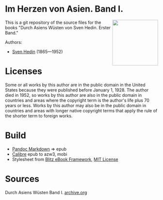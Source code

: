 # Im Herzen von Asien. Band I.

<img align="right" height="150" src="https://user-images.githubusercontent.com/13177792/207101318-4553343e-0323-46c8-a8d5-ebadffe74f4d.jpg">

This is a git repository of the source files for the books "Durch Asiens Wüsten von Sven Hedin. Erster Band."

Authors:

* [Sven Hedin](https://de.wikipedia.org/wiki/Sven_Hedin) (1865—1952)

# Licenses
Some or all works by this author are in the public domain in the United States
because they were published before January 1, 1928. The author died in 1952, so
works by this author are also in the public domain in countries and areas where
the copyright term is the author's life plus 70 years or less. Works by this
author may also be in the public domain in countries and areas with longer
native copyright terms that apply the rule of the shorter term to foreign works.

# Build
* [Pandoc Markdown](https://pandoc.org/MANUAL.html#pandocs-markdown) => epub
* [Calibre](https://calibre-ebook.com/) epub to azw3, mobi
* Stylesheet from [Blitz eBook Framework](https://friendsofepub.github.io/Blitz/), [MIT License](https://github.com/FriendsOfEpub/Blitz/blob/master/LICENSE)

# Sources
Durch Asiens Wüsten Band I. [archive.org](https://archive.org/details/imherzenvonasien01hedi/page/n7/mode/2up)

